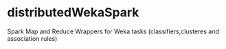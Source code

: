 distributedWekaSpark
========

Spark Map and Reduce Wrappers for Weka tasks (classifiers,clusteres and association rules) 
